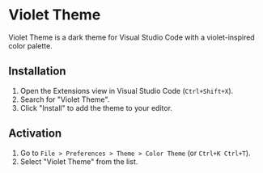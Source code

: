 # Violet Theme

Violet Theme is a dark theme for Visual Studio Code with a violet-inspired color palette.

## Installation

1. Open the Extensions view in Visual Studio Code (`Ctrl+Shift+X`).
2. Search for "Violet Theme".
3. Click "Install" to add the theme to your editor.

## Activation

1. Go to `File > Preferences > Theme > Color Theme` (or `Ctrl+K Ctrl+T`).
2. Select "Violet Theme" from the list.
